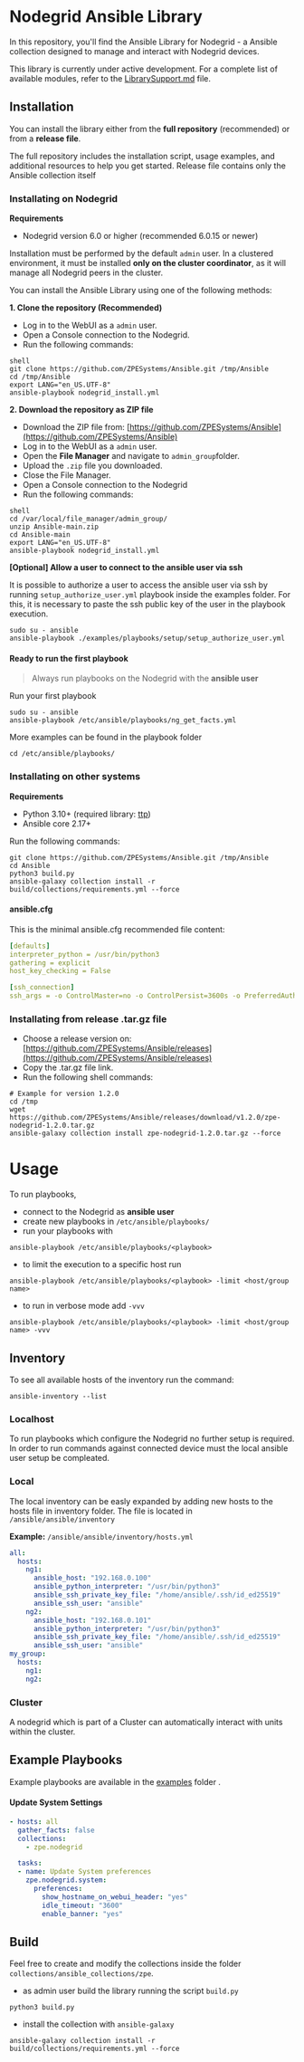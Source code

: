 # Nodegrid Ansible Library

In this repository, you'll find the Ansible Library for Nodegrid - a Ansible collection designed to manage and interact with Nodegrid devices.

This library is currently under active development. For a complete list of available modules, refer to the [LibrarySupport.md](LibrarySupport.md) file.

## Installation

You can install the library either from the **full repository** (recommended) or from a **release file**.

The full repository includes the installation script, usage examples, and additional resources to help you get started. 
Release file contains only the Ansible collection itself 

### Installating on Nodegrid

**Requirements**
- Nodegrid version 6.0 or higher (recommended 6.0.15 or newer)

Installation must be performed by the default `admin` user. In a clustered environment, it must be installed **only on the cluster coordinator**, as it will manage all Nodegrid peers in the cluster.

You can install the Ansible Library using one of the following methods:

**1. Clone the repository (Recommended)**
- Log in to the WebUI as a `admin` user.
- Open a Console connection to the Nodegrid.
- Run the following commands:
```shell script
shell
git clone https://github.com/ZPESystems/Ansible.git /tmp/Ansible
cd /tmp/Ansible
export LANG="en_US.UTF-8"
ansible-playbook nodegrid_install.yml
```

**2. Download the repository as ZIP file**
- Download the ZIP file from: [https://github.com/ZPESystems/Ansible](https://github.com/ZPESystems/Ansible)
- Log in to the WebUI as a `admin` user.
- Open the **File Manager** and navigate to `admin_group`folder.
- Upload the `.zip` file you downloaded.
- Close the File Manager.
- Open a Console connection to the Nodegrid
- Run the following commands:
```shell script
shell
cd /var/local/file_manager/admin_group/
unzip Ansible-main.zip
cd Ansible-main
export LANG="en_US.UTF-8"
ansible-playbook nodegrid_install.yml
```

**[Optional] Allow a user to connect to the ansible user via ssh**

It is possible to authorize a user to access the ansible user via ssh by running `setup_authorize_user.yml` playbook inside the examples folder. For this, it is necessary to paste the ssh public key of the user in the playbook execution.
```shell script
sudo su - ansible
ansible-playbook ./examples/playbooks/setup/setup_authorize_user.yml
```

#### Ready to run the first playbook

> Always run playbooks on the Nodegrid with the **ansible user**

Run your first playbook
```shell script
sudo su - ansible
ansible-playbook /etc/ansible/playbooks/ng_get_facts.yml
```

More examples can be found in the playbook folder
```
cd /etc/ansible/playbooks/
```

### Installating on other systems

**Requirements**
- Python 3.10+ (required library: [ttp](https://pypi.org/project/ttp))
- Ansible core 2.17+

Run the following commands:

```shell
git clone https://github.com/ZPESystems/Ansible.git /tmp/Ansible
cd Ansible
python3 build.py
ansible-galaxy collection install -r build/collections/requirements.yml --force
```

#### ansible.cfg

This is the minimal ansible.cfg recommended file content:

```yaml
[defaults]
interpreter_python = /usr/bin/python3
gathering = explicit
host_key_checking = False

[ssh_connection]
ssh_args = -o ControlMaster=no -o ControlPersist=3600s -o PreferredAuthentications=publickey
```

### Installating from release .tar.gz file

- Choose a release version on: [https://github.com/ZPESystems/Ansible/releases](https://github.com/ZPESystems/Ansible/releases)
- Copy the .tar.gz file link.
- Run the following shell commands:

```shell
# Example for version 1.2.0
cd /tmp
wget https://github.com/ZPESystems/Ansible/releases/download/v1.2.0/zpe-nodegrid-1.2.0.tar.gz
ansible-galaxy collection install zpe-nodegrid-1.2.0.tar.gz --force
```

# Usage
To run playbooks, 
- connect to the Nodegrid as **ansible user**
- create new playbooks in `/etc/ansible/playbooks/`
- run your playbooks with
```
ansible-playbook /etc/ansible/playbooks/<playbook>
```

- to limit the execution to a specific host run
```
ansible-playbook /etc/ansible/playbooks/<playbook> -limit <host/group name>
```

- to run in verbose mode add `-vvv`
```
ansible-playbook /etc/ansible/playbooks/<playbook> -limit <host/group name> -vvv
```

## Inventory

To see all available hosts of the inventory run the command:
```shell script
ansible-inventory --list
```

### Localhost
To run playbooks which configure the Nodegrid no further setup is required. In order to run commands against connected device must the local ansible user setup be compleated.

### Local
The local inventory can be easly expanded by adding new hosts to the hosts file in inventory folder.
The file is located in `/ansible/ansible/inventory`

**Example:** `/ansible/ansible/inventory/hosts.yml`

```yaml
all:
  hosts:
    ng1:
      ansible_host: "192.168.0.100"
      ansible_python_interpreter: "/usr/bin/python3"
      ansible_ssh_private_key_file: "/home/ansible/.ssh/id_ed25519"
      ansible_ssh_user: "ansible"
    ng2:
      ansible_host: "192.168.0.101"
      ansible_python_interpreter: "/usr/bin/python3"
      ansible_ssh_private_key_file: "/home/ansible/.ssh/id_ed25519"
      ansible_ssh_user: "ansible"
my_group:
  hosts:
    ng1:
    ng2:
```

### Cluster
A nodegrid which is part of a Cluster can automatically interact with units within the cluster. 

## Example Playbooks

Example playbooks are available in the [examples](examples/playbooks) folder .

#### Update System Settings
```yaml
- hosts: all
  gather_facts: false
  collections:
    - zpe.nodegrid

  tasks:
  - name: Update System preferences
    zpe.nodegrid.system:
      preferences:
        show_hostname_on_webui_header: "yes"
        idle_timeout: "3600"
        enable_banner: "yes"
```

## Build

Feel free to create and modify the collections inside the folder `collections/ansible_collections/zpe`.
- as admin user build the library running the script `build.py`
```shell script
python3 build.py
```
- install the collection with `ansible-galaxy`
```shell script
ansible-galaxy collection install -r build/collections/requirements.yml --force
```

